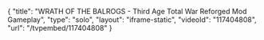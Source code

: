 {
    "title": "WRATH OF THE BALROGS - Third Age Total War Reforged Mod Gameplay",
    "type": "solo",
    "layout": "iframe-static",
    "videoId": "117404808",
    "url": "\/tvpembed\/117404808"
}